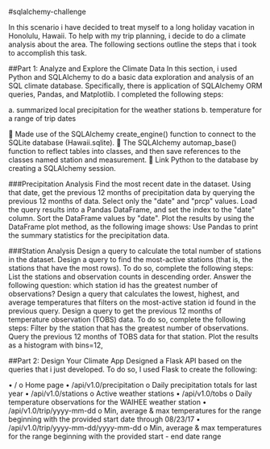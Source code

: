 #sqlalchemy-challenge

In this scenario i have decided to treat myself to a long holiday vacation in Honolulu, Hawaii. To help with my trip planning, i decide to do a climate analysis about the area. The following sections outline the steps that i took to accomplish this task.

##Part 1: Analyze and Explore the Climate Data
In this section, i used Python and SQLAlchemy to do a basic data exploration and analysis of an SQL climate database. Specifically, there is application of  SQLAlchemy ORM queries, Pandas, and Matplotlib. I completed the following steps:

a.	summarized local precipitation for the weather stations
b.	temperature for a range of trip dates

	Made use of the SQLAlchemy create_engine() function to connect to the SQLite database (Hawaii.sqlite).
	 The SQLAlchemy automap_base() function to reflect tables into classes, and then save references to the classes named station and measurement.
	 Link Python to the database by creating a SQLAlchemy session.

###Precipitation Analysis
    Find the most recent date in the dataset.
    Using that date, get the previous 12 months of precipitation data by querying the previous 12 months of data.
    Select only the "date" and "prcp" values.
    Load the query results into a Pandas DataFrame, and set the index to the "date" column.
    Sort the DataFrame values by "date".
    Plot the results by using the DataFrame plot method, as the following image shows:
    Use Pandas to print the summary statistics for the precipitation data.

 ###Station Analysis
    Design a query to calculate the total number of stations in the dataset.
    Design a query to find the most-active stations (that is, the stations that have the most rows). To do so, complete the following steps:
    List the stations and observation counts in descending order.
    Answer the following question: which station id has the greatest number of observations?
    Design a query that calculates the lowest, highest, and average temperatures that filters on the most-active station id found in the previous query.
    Design a query to get the previous 12 months of temperature observation (TOBS) data. To do so, complete the following steps:
    Filter by the station that has the greatest number of observations.
    Query the previous 12 months of TOBS data for that station.
    Plot the results as a histogram with bins=12, 
    
    
##Part 2: Design Your Climate App
Designed a Flask API based on the queries that i just developed. To do so, I used Flask to create the following:

•	/
o	Home page
•	/api/v1.0/precipitation
o	Daily precipitation totals for last year
•	/api/v1.0/stations
o	Active weather stations
•	/api/v1.0/tobs
o	Daily temperature observations for the WAIHEE weather station
•	/api/v1.0/trip/yyyy-mm-dd
o	Min, average & max temperatures for the range beginning with the provided start date through 08/23/17
•	/api/v1.0/trip/yyyy-mm-dd/yyyy-mm-dd
o	Min, average & max temperatures for the range beginning with the provided start - end date range

